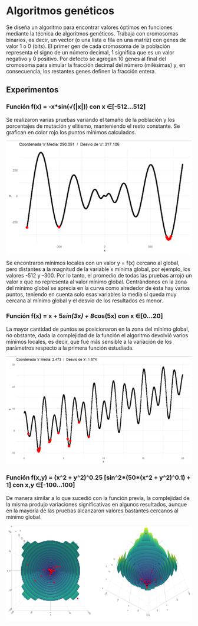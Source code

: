 # Algoritmos genéticos

Se diseña un algoritmo para encontrar valores óptimos en funciones mediante la técnica de algoritmos genéticos. Trabaja con cromosomas binarios, es decir, un vector (o una lista o fila en una matriz) con genes de valor 1 o 0 (bits). El primer gen de cada cromosoma de la población representa el signo de un número decimal, 1 significa que es un valor negativo y 0 positivo. Por defecto se agregan 10 genes al final del cromosoma para simular la fracción decimal del número (milésimas) y, en consecuencia, los restantes genes definen la fracción entera.

## Experimentos

### Función f(x) = -x*sin(√(|x|)) con x ∈[-512…512]

Se realizaron varias pruebas variando el tamaño de la población y los porcentajes de mutación y elitismo, manteniendo el resto constante. Se grafican en color rojo los puntos mínimos calculados.  

![funcion a](img/funcion_a_multiple_opt.png)

Se encontraron mínimos locales con un valor y = f(x) cercano al global, pero distantes a la magnitud de la variable x mínima global, por ejemplo, los valores -512 y -300. Por lo tanto, el promedio de todas las pruebas arrojó un valor x que no representa al valor mínimo global. Centrándonos en la zona del mínimo global se aprecia en la curva como alrededor de ésta hay varios puntos, teniendo en cuenta solo esas variables la media sí queda muy cercana al mínimo global y el desvío de los resultados es menor.

### Función f(x) = x + 5*sin(3x) + 8*cos⁡(5x) con x ∈[0…20]

La mayor cantidad de puntos se posicionaron en la zona del mínimo global, no obstante, dada la complejidad de la función el algoritmo devolvió varios mínimos locales, es decir, que fue más sensible a la variación de los parámetros respecto a la primera función estudiada.

![funcion b](img/funcion_b_multiple_opt.png)
 
### Función f(x,y) = (x^2 + y^2)^0.25 [sin^2*(50*(x^2 + y^2)^0.1) + 1] con x,y ∈[-100…100]

De manera similar a lo que sucedió con la función previa, la complejidad de la misma produjo variaciones significativas en algunos resultados, aunque en la mayoría de las pruebas alcanzaron valores bastantes cercanos al mínimo global.
 
![funcion c](img/funcion_c_multiple_opt.png)	


